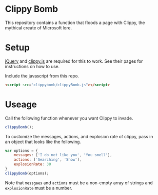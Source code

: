 # Clippy Bomb
This repository contains a function that floods a page with Clippy, the mythical create of Microsoft lore.
# Setup
[jQuery](https://code.jquery.com/) and [clippy.js](https://www.smore.com/clippy-js) are required for this to work. See their pages for instructions on how to use.

Include the javascript from this repo.
```html
<script src="clippybomb/clippyBomb.js"></script>
```
# Useage
Call the following function whenever you want Clippy to invade.
```javascript
clippyBomb();
```
To customize the messages, actions, and explosion rate of clippy, pass in an object that looks like the following.
```javascript
var options = {
    messages: ['I do not like you', 'You smell'],
    actions: ['Searching', 'Show'],
    explosionRate: 30
}
clippyBomb(options);
```
Note that `messgaes` and `actions` must be a non-empty array of strings and `explosionRate` must be a number.
